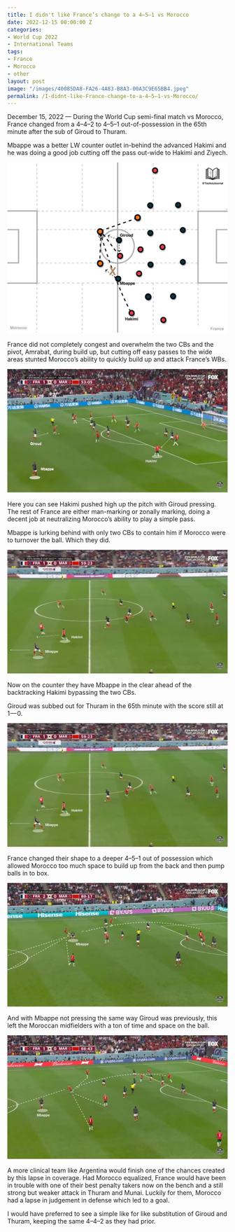 ```yaml
---
title: I didn't like France’s change to a 4–5–1 vs Morocco
date: 2022-12-15 00:00:00 Z
categories:
- World Cup 2022
- International Teams
tags:
- France
- Morocco
- other
layout: post
image: "/images/40085DA8-FA26-4A83-B8A3-00A3C9E65BB4.jpeg"
permalink: /I-didnt-like-France-change-to-a-4–5–1-vs-Morocco/
---
```


December 15, 2022 — During the World Cup semi-final match vs Morocco, France changed from a 4–4–2 to 4–5–1 out-of-possession in the 65th minute after the sub of Giroud to Thuram.

<!---more--->

Mbappe was a better LW counter outlet in-behind the advanced Hakimi and he was doing a good job cutting off the pass out-wide to Hakimi and Ziyech.

![](/images/40085DA8-FA26-4A83-B8A3-00A3C9E65BB4.jpeg)

France did not completely congest and overwhelm the two CBs and the pivot, Amrabat, during build up, but cutting off easy passes to the wide areas stunted Morocco’s ability to quickly build up and attack France’s WBs.

![](/images/5A5FC359-C6B3-4377-B07A-4350F5EA4B2E.webp)

Here you can see Hakimi pushed high up the pitch with Giroud pressing. The rest of France are either man-marking or zonally marking, doing a decent job at neutralizing Morocco’s ability to play a simple pass.

Mbappe is lurking behind with only two CBs to contain him if Morocco were to turnover the ball. Which they did.

![](/images/7FEAE98F-F217-4DE9-BF4C-6603480DE6DC.webp)

Now on the counter they have Mbappe in the clear ahead of the backtracking Hakimi bypassing the two CBs.

Giroud was subbed out for Thuram in the 65th minute with the score still at 1 — 0.


![](/images/719A67CD-7307-4B3B-A8D8-9C855F577B6D.webp)

France changed their shape to a deeper 4–5–1 out of possession which allowed Morocco too much space to build up from the back and then pump balls in to box.

![](/images/897A0846-C84A-47F9-8075-98DCC771D46C.webp)

And with Mbappe not pressing the same way Giroud was previously, this left the Moroccan midfielders with a ton of time and space on the ball.

![](/images/2645C715-1B95-4D70-A970-8F74E29C1C9A.webp)

A more clinical team like Argentina would finish one of the chances created by this lapse in coverage. Had Morocco equalized, France would have been in trouble with one of their best penalty takers now on the bench and a still strong but weaker attack in Thuram and Munai. Luckily for them, Morocco had a lapse in judgement in defense which led to a goal.

I would have preferred to see a simple like for like substitution of Giroud and Thuram, keeping the same 4–4–2 as they had prior.
